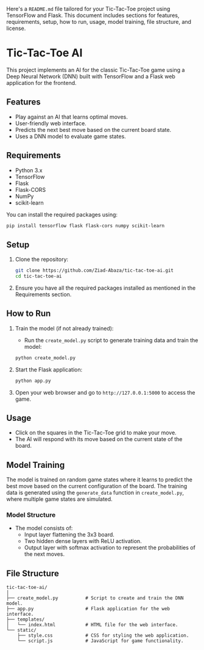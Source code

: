 Here's a `README.md` file tailored for your Tic-Tac-Toe project using TensorFlow and Flask. This document includes sections for features, requirements, setup, how to run, usage, model training, file structure, and license.

# Tic-Tac-Toe AI

This project implements an AI for the classic Tic-Tac-Toe game using a Deep Neural Network (DNN) built with TensorFlow and a Flask web application for the frontend.

## Features

- Play against an AI that learns optimal moves.
- User-friendly web interface.
- Predicts the next best move based on the current board state.
- Uses a DNN model to evaluate game states.

## Requirements

- Python 3.x
- TensorFlow
- Flask
- Flask-CORS
- NumPy
- scikit-learn

You can install the required packages using:

```bash
pip install tensorflow flask flask-cors numpy scikit-learn
```

## Setup

1. Clone the repository:
   ```bash
   git clone https://github.com/Ziad-Abaza/tic-tac-toe-ai.git
   cd tic-tac-toe-ai
   ```

2. Ensure you have all the required packages installed as mentioned in the Requirements section.

## How to Run

1. Train the model (if not already trained):
   - Run the `create_model.py` script to generate training data and train the model:
   ```bash
   python create_model.py
   ```

2. Start the Flask application:
   ```bash
   python app.py
   ```

3. Open your web browser and go to `http://127.0.0.1:5000` to access the game.

## Usage

- Click on the squares in the Tic-Tac-Toe grid to make your move.
- The AI will respond with its move based on the current state of the board.

## Model Training

The model is trained on random game states where it learns to predict the best move based on the current configuration of the board. The training data is generated using the `generate_data` function in `create_model.py`, where multiple game states are simulated.

### Model Structure

- The model consists of:
  - Input layer flattening the 3x3 board.
  - Two hidden dense layers with ReLU activation.
  - Output layer with softmax activation to represent the probabilities of the next moves.

## File Structure

```
tic-tac-toe-ai/
│
├── create_model.py          # Script to create and train the DNN model.
├── app.py                   # Flask application for the web interface.
├── templates/
│   └── index.html           # HTML file for the web interface.
└── static/
    ├── style.css            # CSS for styling the web application.
    └── script.js            # JavaScript for game functionality.
```
